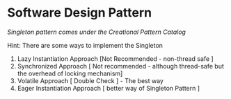 # Software Design Pattern #

_Singleton pattern comes under the Creational Pattern Catalog_

Hint: There are some ways to implement the Singleton

1.	Lazy Instantiation Approach [Not Recommended - non-thread safe ]
2.  Synchronized Approach [ Not recommended -  although thread-safe but the overhead of locking mechanism]
3.	Volatile Approach [ Double Check ] - The best way
4.  Eager Instantiation Approach [ better way of Singleton Pattern ]